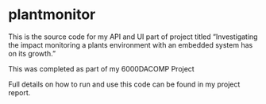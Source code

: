 # plantmonitor
This is the source code for my API and UI part of project titled “Investigating the impact monitoring a plants environment with an embedded system has on its growth.”

This was completed as part of my 6000DACOMP Project

Full details on how to run and use this code can be found in my project report.
